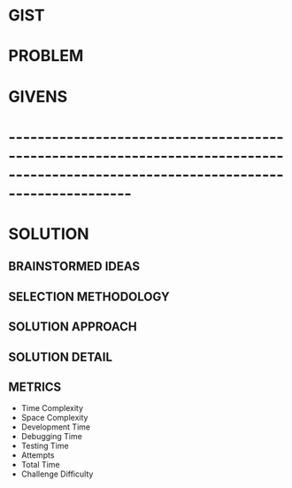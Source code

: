 # GIST

# PROBLEM

# GIVENS

# -----------------------------------------------------------------------------------------------------------------------------------

# SOLUTION

## BRAINSTORMED IDEAS

## SELECTION METHODOLOGY

## SOLUTION APPROACH

## SOLUTION DETAIL

## METRICS

- Time Complexity
- Space Complexity
- Development Time
- Debugging Time
- Testing Time
- Attempts
- Total Time
- Challenge Difficulty
